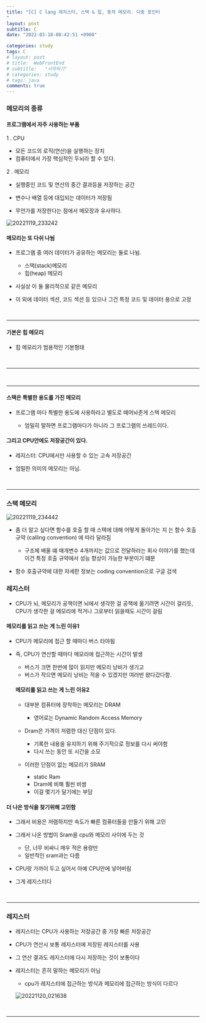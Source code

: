 ```yaml
---
title: "[C] C lang 레지스터, 스택 & 힙, 동적 메모리. 다중 포인터
"
layout: post
subtitle: C
date: "2022-03-18-08:42:51 +0900"

categories: study
tags: C
# layout: post
# title:  WebFrontEnd
# subtitle:   "시작하기"
# categories: study
# tags: java
comments: true
---
```


### 메모리의 종류

#### 프로그램에서 자주 사용하는 부품

1 . CPU
- 모든 코드의 로직(연산)을 실행하는 장치
- 컴퓨터에서 가장 핵심적인 두뇌라 할 수 있다.

2 . 메모리

- 실행중인 코드 및 연산의 중간 결과등을 저장하는 공간
- 변수나 배열 등에 대입되는 데이터가 저장됨

- 무언가를 저장한다는 점에서 메모장과 유사하다.

![20221119_233242](https://user-images.githubusercontent.com/37941513/202855988-d2ad4446-8bc9-4834-956c-e815bc2fccf2.png)


#### 메모리는 또 다쉬 나뉨

- 프로그램 중 여러 데이터가 공유하는 메모리는 둘로 나뉨.

  - 스택(stack)메모리 
  - 힙(heap) 메모리

- 사실상 이 둘 물리적으로 같은 메모리

- 이 외에 데이터 섹션, 코드 섹션 등 있으나 그건 특정 코드 및 데이터 용으로 고정


<br>


-----------

#### 기본은 힙 메모리

- 힙 메모리가 범용적인 기본형태


<br>

-----

<br>

--------

#### 스택은 특별한 용도를 가진 메모리

- 프로그램 마다 특별한 용도에 사용하라고 별도로 떼어놔준게 스택 메모리

  - 엄밀히 말하면 프로그램마다가 아니라 그 프로그램의 쓰레드이다.



#### 그리고 CPU안에도 저장공간이 있다.

- 레지스터: CPU에서만 사용할 수 있는 고속 저장공간

- 엄밀한 의미의 메모리는 아님.


<br>

-----

### 스택 메모리

![20221119_234442](https://user-images.githubusercontent.com/37941513/202856563-13ca9830-6f1c-4453-84e7-9aa6f4aa844e.png)


- 좀 더 알고 싶다면 함수를 호출 할 때 스택에 대해 어떻게 돌아가는 지 는 함수 호출 규약 (calling convention) 에 따라 달라짐

  - 구조체 배울 떄 매개변수 4개까지는 값으로 전달하라는 회사 이야기를 했는데 이건 특정 호출 규약에서 성능 향상이 가능한 부분이기 떄문


- 함수 호출규약에 대한 자세한 정보는 coding convention으로 구글 검색


### 레지스터

- CPU가 뇌, 메모리가 공책이면 뇌에서 생각한 걸 공책에 옮기려면 시간이 걸리듯, CPU가 생각한 걸 메모리에 적거나 그로부터 읽을때도 시간이 걸림

#### 메모리를 읽고 쓰는 게 느린 이유1

- CPU가 메모리에 접근 할 때마다 버스 타야됨
- 즉, CPU가 연산할 때마다 메모리에 접근하는 시간이 발생

  - 버스가 크면 한번에 많이 읽지만 메모리 낭비가 생기고
  - 버스가 작으면 메모리 낭비는 적을 수 있겠지만 여러번 왔다갔다함.


  #### 메모리를 읽고 쓰는 게 느린 이유2

  - 대부분 컴퓨터에 장착하는 메모리는 DRAM
    - 영어로는 Dynamic Random Access Memory

  - Dram은 가격이 저렴한 대신 단점이 있다.
    - 기록한 내용을 유지하기 위해 주기적으로 정보를 다시 써야함
    - 다시 쓰는 동안 또 시간을 소모

  - 이러한 단점이 없는 메모리가 SRAM
    - static Ram
    - Dram에 비해 훨씬 비쌈
    - 이걸 몇기가 달기에는 부담

#### 더 나은 방식을 찾기위해 고민함
  
- 그래서 비용은 저렴하지만 속도가 빠른 컴퓨터들을 만들기 위해 고민

- 그래서 나온 방법이 Sram을 cpu와 메모리 사이에 두는 것
  - 단, 너무 비싸니 매우 적은 용량만
  - 일반적인 sram과는 다름

- CPU랑 가까이 두고 싶어서 아예 CPU안에 넣어버림
- 그게 레지스터다


<br>

-------


### 레지스터

- 레지스터는 CPU가 사용하는 저장공간 중 가장 빠른 저장공간

- CPU가 연산시 보통 레지스터에 저장된 레지스터를 사용

- 그 연산 결과도 레지스터에 다시 저장하는 것이 보통이다
- 레지스터는 흔히 말하는 메모리가 아님
  - cpu가 레지스터에 접근하는 방식과 메모리에 접근하는 방식이 다르다

  ![20221120_021638](https://user-images.githubusercontent.com/37941513/202863291-bccdc330-e066-4805-94e9-c15fd9730d29.png)



<br>

----------

